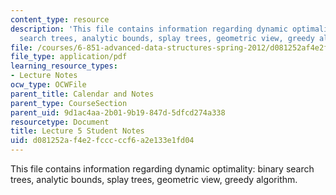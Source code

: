 ```yaml
---
content_type: resource
description: 'This file contains information regarding dynamic optimality: binary
  search trees, analytic bounds, splay trees, geometric view, greedy algorithm.'
file: /courses/6-851-advanced-data-structures-spring-2012/d081252af4e2fcccccf6a2e133e1fd04_MIT6_851S12_L5.pdf
file_type: application/pdf
learning_resource_types:
- Lecture Notes
ocw_type: OCWFile
parent_title: Calendar and Notes
parent_type: CourseSection
parent_uid: 9d1ac4aa-2b01-9b19-847d-5dfcd274a338
resourcetype: Document
title: Lecture 5 Student Notes
uid: d081252a-f4e2-fccc-ccf6-a2e133e1fd04
---
```

This file contains information regarding dynamic optimality: binary search trees, analytic bounds, splay trees, geometric view, greedy algorithm.

